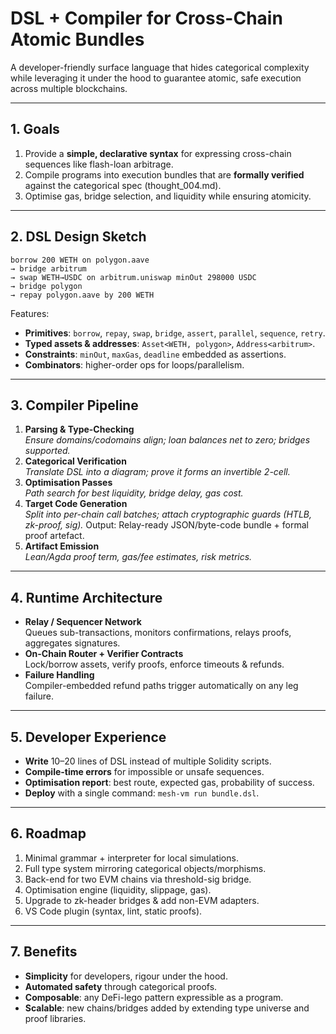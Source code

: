 # DSL + Compiler for Cross-Chain Atomic Bundles

A developer-friendly surface language that hides categorical complexity while leveraging it under the hood to guarantee atomic, safe execution across multiple blockchains.

---

## 1. Goals

1. Provide a **simple, declarative syntax** for expressing cross-chain sequences like flash-loan arbitrage.  
2. Compile programs into execution bundles that are **formally verified** against the categorical spec (thought_004.md).  
3. Optimise gas, bridge selection, and liquidity while ensuring atomicity.

---

## 2. DSL Design Sketch

```dsl
borrow 200 WETH on polygon.aave
→ bridge arbitrum
→ swap WETH→USDC on arbitrum.uniswap minOut 298000 USDC
→ bridge polygon
→ repay polygon.aave by 200 WETH
```

Features:

* **Primitives**: `borrow`, `repay`, `swap`, `bridge`, `assert`, `parallel`, `sequence`, `retry`.
* **Typed assets & addresses**: `Asset<WETH, polygon>`, `Address<arbitrum>`.
* **Constraints**: `minOut`, `maxGas`, `deadline` embedded as assertions.
* **Combinators**: higher-order ops for loops/parallelism.

---

## 3. Compiler Pipeline

1. **Parsing & Type-Checking**  
   *Ensure domains/codomains align; loan balances net to zero; bridges supported.*
2. **Categorical Verification**  
   *Translate DSL into a diagram; prove it forms an invertible 2-cell.*
3. **Optimisation Passes**  
   *Path search for best liquidity, bridge delay, gas cost.*
4. **Target Code Generation**  
   *Split into per-chain call batches; attach cryptographic guards (HTLB, zk-proof, sig).* 
   Output: Relay-ready JSON/byte-code bundle + formal proof artefact.
5. **Artifact Emission**  
   *Lean/Agda proof term, gas/fee estimates, risk metrics.*

---

## 4. Runtime Architecture

* **Relay / Sequencer Network**  
  Queues sub-transactions, monitors confirmations, relays proofs, aggregates signatures.
* **On-Chain Router + Verifier Contracts**  
  Lock/borrow assets, verify proofs, enforce timeouts & refunds.
* **Failure Handling**  
  Compiler-embedded refund paths trigger automatically on any leg failure.

---

## 5. Developer Experience

* **Write** 10–20 lines of DSL instead of multiple Solidity scripts.  
* **Compile-time errors** for impossible or unsafe sequences.  
* **Optimisation report**: best route, expected gas, probability of success.  
* **Deploy** with a single command: `mesh-vm run bundle.dsl`.

---

## 6. Roadmap

1. Minimal grammar + interpreter for local simulations.  
2. Full type system mirroring categorical objects/morphisms.  
3. Back-end for two EVM chains via threshold-sig bridge.  
4. Optimisation engine (liquidity, slippage, gas).  
5. Upgrade to zk-header bridges & add non-EVM adapters.  
6. VS Code plugin (syntax, lint, static proofs).

---

## 7. Benefits

* **Simplicity** for developers, rigour under the hood.  
* **Automated safety** through categorical proofs.  
* **Composable**: any DeFi-lego pattern expressible as a program.  
* **Scalable**: new chains/bridges added by extending type universe and proof libraries. 